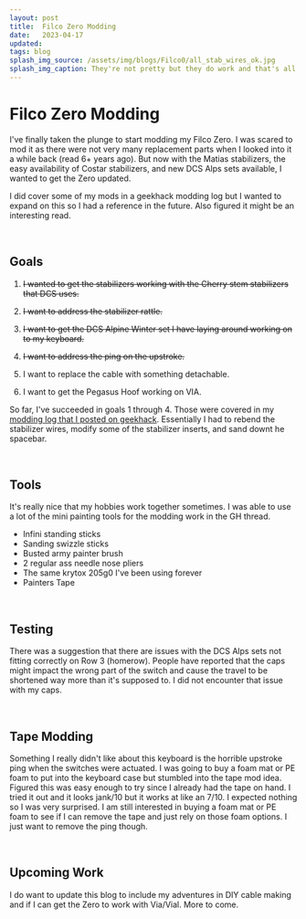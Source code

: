 ```yaml
---
layout: post
title:  Filco Zero Modding
date:   2023-04-17
updated: 
tags: blog
splash_img_source: /assets/img/blogs/Filco0/all_stab_wires_ok.jpg
splash_img_caption: They're not pretty but they do work and that's all I wanted.
---
```


# Filco Zero Modding

I've finally taken the plunge to start modding my Filco Zero. I was scared to mod it as there were not very many replacement parts when I looked into it a while back (read 6+ years ago). But now with the Matias stabilizers, the easy availability of Costar stabilizers, and new DCS Alps sets available, I wanted to get the Zero updated.

I did cover some of my mods in a geekhack modding log but I wanted to expand on this so I had a reference in the future. Also figured it might be an interesting read.

&nbsp;

## Goals
1) ~~I wanted to get the stabilizers working with the Cherry stem stabilizers that DCS uses.~~

2) ~~I want to address the stabilizer rattle.~~

3) ~~I want to get the DCS Alpine Winter set I have laying around working on to my keyboard.~~

4) ~~I want to address the ping on the upstroke.~~

5) I want to replace the cable with something detachable.

6) I want to get the Pegasus Hoof working on VIA.

So far, I've succeeded in goals 1 through 4. Those were covered in my [modding log that I posted on geekhack](https://geekhack.org/index.php?topic=119951.0). Essentially I had to rebend the stabilizer wires, modify some of the stabilizer inserts, and sand downt he spacebar.

&nbsp;

## Tools 
It's really nice that my hobbies work together sometimes. I was able to use a lot of the mini painting tools for the modding work in the GH thread.

* Infini standing sticks
* Sanding swizzle sticks
* Busted army painter brush
* 2 regular ass needle nose pliers
* The same krytox 205g0 I've been using forever
* Painters Tape

&nbsp;

## Testing
There was a suggestion that there are issues with the DCS Alps sets not fitting correctly on Row 3 (homerow). People have reported that the caps might impact the wrong part of the switch and cause the travel to be shortened way more than it's supposed to. I did not encounter that issue with my caps.

&nbsp;

## Tape Modding
Something I really didn't like about this keyboard is the horrible upstroke ping when the switches were actuated. I was going to buy a foam mat or PE foam to put into the keyboard case but stumbled into the tape mod idea. Figured this was easy enough to try since I already had the tape on hand. I tried it out and it looks jank/10 but it works at like an 7/10. I expected nothing so I was very surprised. I am still interested in buying a foam mat or PE foam to see if I can remove the tape and just rely on those foam options. I just want to remove the ping though.

&nbsp;

## Upcoming Work
I do want to update this blog to include my adventures in DIY cable making and if I can get the Zero to work with Via/Vial. More to come.